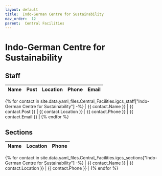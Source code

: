 ```yaml
---
layout: default
title:  Indo-German Centre for Sustainability
nav_order:  12
parent:  Central Facilities
---
```




# Indo-German Centre for Sustainability




## Staff


| Name | Post | Location | Phone | Email |
| --- | --- | --- | --- | --- |
{% for contact in site.data.yaml_files.Central_Facilities.igcs_staff["Indo-German Centre for Sustainability"] -%}
| {{ contact.Name }} | {{ contact.Post }} | {{ contact.Location }} | {{ contact.Phone }} | {{ contact.Email }} |
{% endfor %}


## Sections 


| Name | Location | Phone |
| --- | --- | --- |
{% for contact in site.data.yaml_files.Central_Facilities.igcs_sections["Indo-German Centre for Sustainability"] -%}
| {{ contact.Name }} | {{ contact.Location }} | {{ contact.Phone }} |
{% endfor %}
